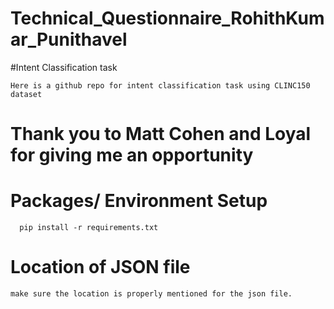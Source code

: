 # Technical_Questionnaire_RohithKumar_Punithavel

#Intent Classification task
    
    Here is a github repo for intent classification task using CLINC150 dataset

# Thank you to Matt Cohen and Loyal for giving me an opportunity

# Packages/ Environment Setup
    
      pip install -r requirements.txt

# Location of JSON file

    make sure the location is properly mentioned for the json file.
